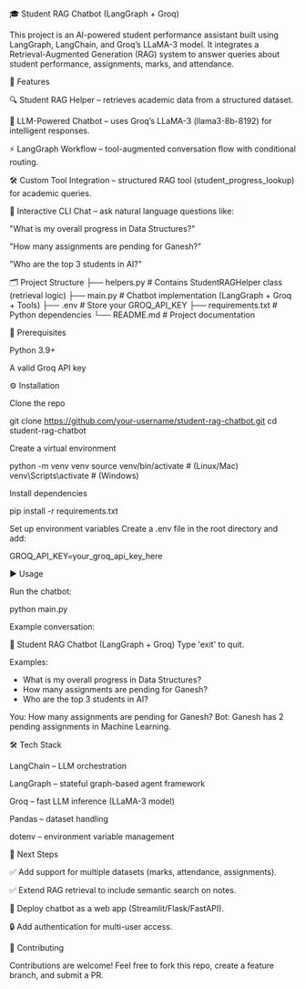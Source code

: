 🎓 Student RAG Chatbot (LangGraph + Groq)

This project is an AI-powered student performance assistant built using LangGraph, LangChain, and Groq’s LLaMA-3 model.
It integrates a Retrieval-Augmented Generation (RAG) system to answer queries about student performance, assignments, marks, and attendance.

🚀 Features

🔍 Student RAG Helper – retrieves academic data from a structured dataset.

🧠 LLM-Powered Chatbot – uses Groq’s LLaMA-3 (llama3-8b-8192) for intelligent responses.

⚡ LangGraph Workflow – tool-augmented conversation flow with conditional routing.

🛠️ Custom Tool Integration – structured RAG tool (student_progress_lookup) for academic queries.

💬 Interactive CLI Chat – ask natural language questions like:

"What is my overall progress in Data Structures?"

"How many assignments are pending for Ganesh?"

"Who are the top 3 students in AI?"

🗂️ Project Structure
├── helpers.py             # Contains StudentRAGHelper class (retrieval logic)
├── main.py                # Chatbot implementation (LangGraph + Groq + Tools)
├── .env                   # Store your GROQ_API_KEY
├── requirements.txt       # Python dependencies
└── README.md              # Project documentation

🔑 Prerequisites

Python 3.9+

A valid Groq API key

⚙️ Installation

Clone the repo

git clone https://github.com/your-username/student-rag-chatbot.git
cd student-rag-chatbot


Create a virtual environment

python -m venv venv
source venv/bin/activate   # (Linux/Mac)
venv\Scripts\activate      # (Windows)


Install dependencies

pip install -r requirements.txt


Set up environment variables
Create a .env file in the root directory and add:

GROQ_API_KEY=your_groq_api_key_here

▶️ Usage

Run the chatbot:

python main.py


Example conversation:

💬 Student RAG Chatbot (LangGraph + Groq)
Type 'exit' to quit.

Examples: 
 - What is my overall progress in Data Structures?
 - How many assignments are pending for Ganesh?
 - Who are the top 3 students in AI?

You: How many assignments are pending for Ganesh?
Bot: Ganesh has 2 pending assignments in Machine Learning.

🛠️ Tech Stack

LangChain
 – LLM orchestration

LangGraph
 – stateful graph-based agent framework

Groq
 – fast LLM inference (LLaMA-3 model)

Pandas – dataset handling

dotenv – environment variable management

📌 Next Steps

✅ Add support for multiple datasets (marks, attendance, assignments).

✅ Extend RAG retrieval to include semantic search on notes.

🚀 Deploy chatbot as a web app (Streamlit/Flask/FastAPI).

🔒 Add authentication for multi-user access.

🤝 Contributing

Contributions are welcome! Feel free to fork this repo, create a feature branch, and submit a PR.